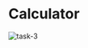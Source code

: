 # Calculator

![task-3](https://github.com/user-attachments/assets/95a0804a-be43-4c83-a541-9126ba3d559f)

